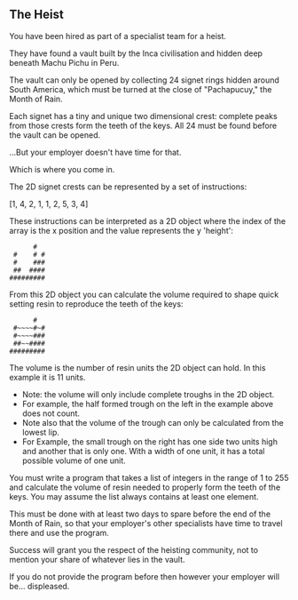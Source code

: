 ## The Heist

You have been hired as part of a specialist team for a heist.

They have found a vault built by the Inca civilisation and hidden deep beneath Machu Pichu in Peru.

The vault can only be opened by collecting 24 signet rings hidden around South America, which must be turned at the close of "Pachapucuy," the Month of Rain.

Each signet has a tiny and unique two dimensional crest: complete peaks from those crests form the teeth of the keys. All 24 must be found before the vault can be opened.

...But your employer doesn't have time for that.

Which is where you come in.

The 2D signet crests can be represented by a set of instructions:

[1, 4, 2, 1, 1, 2, 5, 3, 4]

These instructions can be interpreted as a 2D object where the index of the array is the x position and the value represents the y 'height':

```
      #  
 #    # #
 #    ###
 ##  ####
#########
```

From this 2D object you can calculate the volume required to shape quick setting resin to reproduce the teeth of the keys:

```
      #  
 #~~~~#~#
 #~~~~###
 ##~~####
#########
```

The volume is the number of resin units the 2D object can hold. In this example it is 11 units.

- Note: the volume will only include complete troughs in the 2D object.
- For example, the half formed trough on the left in the example above does not count.
- Note also that the volume of the trough can only be calculated from the lowest lip.
- For Example, the small trough on the right has one side two units high and another that is only one. With a width of one unit, it has a total possible volume of one unit.

You must write a program that takes a list of integers in the range of 1 to 255 and calculate the volume of resin needed to properly form the teeth of the keys. You may assume the list always contains at least one element.

This must be done with at least two days to spare before the end of the Month of Rain, so that your employer's other specialists have time to travel there and use the program.

Success will grant you the respect of the heisting community, not to mention your share of whatever lies in the vault.

If you do not provide the program before then however your employer will be... displeased.